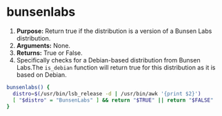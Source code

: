 # bunsenlabs

1. **Purpose:** Return true if the distribution is a version of a Bunsen Labs distribution.
2. **Arguments:** None.
3. **Returns:** True or False.
4. Specifically checks for a Debian-based distribution from Bunsen Labs.The `is_debian` function will return true for this distribution as it is based on Debian.

```bash
bunsenlabs() {
  distro=$(/usr/bin/lsb_release -d | /usr/bin/awk '{print $2}')
  [ "$distro" = "BunsenLabs" ] && return "$TRUE" || return "$FALSE"
}
```
